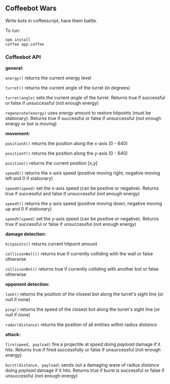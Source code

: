 ## Coffeebot Wars

Write bots in coffeescript, have them battle.

To run:

    npm install
    coffee app.coffee


### Coffeebot API
**general:**

`energy()` returns the current energy level

`turret()` returns the current angle of the turret (in degrees)

`turret(angle)` sets the current _angle_ of the turret. Returns true if successful
or false if unsuccessful (not enough energy)

`regenerate(energy)` uses _energy_ amount to restore hitpoints (must be stationary).
Returns true if successful or false if unsuccessful (not enough energy or bot is
moving)


**movement:**

`positionX()` returns the position along the x-axis (0 - 640)

`positionY()` returns the position along the y-axis (0 - 640)

`position()` returns the current position [x,y]

`speedX()` returns the x-axis speed (positive moving right, negative moving left
and 0 if stationary)

`speedX(speed)` set the x-axis speed (can be positive or negative). Returns true
if successful and false if unsuccessful (not enough energy)

`speedY()` returns the y-axis speed (positive moving down, negative moving up
and 0 if stationary)

`speedY(speed)` set the y-axis speed (can be positive or negative). Returns true
if successful or false if unsuccessful (not enough energy)


**damage detection:**

`hitpoints()` returns current hitpoint amount

`collisionWall()` returns true if currently colliding with the wall or false
otherwise

`collisionBot()` returns true if currently colliding with another bot or false
otherwise


**opponent detection:**

`look()` returns the position of the closest bot along the turret's sight line
(or null if none)

`ping()` returns the speed of the closest bot along the turret's sight line (or
 null if none)

`radar(distance)` returns the position of all entities within radius _distance_


**attack:**

`fire(speed, payload)` fire a projectile at _speed_ doing _payload_ damage if it hits.
Returns true if fired successfully or false if unsuccessful (not enough energy)

`burst(distance, payload)` sends out a damaging wave of radius _distance_ doing
_payload_ damage if it hits. Returns true if burst is successful or false if
unsuccessful (not enough energy)

